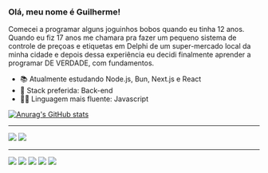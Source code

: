 ### Olá, meu nome é Guilherme!

Comecei a programar alguns joguinhos bobos quando eu tinha 12 anos.   
Quando eu fiz 17 anos me chamara pra fazer um pequeno sistema de controle de preçoas e etiquetas em Delphi de um super-mercado local da minha cidade e depois dessa experiência eu decidi finalmente aprender a programar DE VERDADE, com fundamentos.

- 📚 Atualmente estudando Node.js, Bun, Next.js e React
- 🚀 Stack preferida: Back-end
- 👨‍💻 Linguagem mais fluente: Javascript   

[![Anurag's GitHub stats](https://github-readme-stats-sooty-xi-86.vercel.app/api?username=hiroshimorowaka&hide=contribs,stars&theme=dracula&show_icons=true)](https://github.com/hiroshimorowaka/)
<hr>

<div> 
  <a href = "mailto:guilhermecabral1204@gmail.com"><img src="https://img.shields.io/badge/-Gmail-%23333?style=for-the-badge&logo=gmail&logoColor=white" target="_blank"></a>
  <a href="https://www.linkedin.com/in/guilherme-cabral-130689254/" target="_blank"><img src="https://img.shields.io/badge/-LinkedIn-%230077B5?style=for-the-badge&logo=linkedin&logoColor=white" target="_blank"></a> 
</div>
<hr>
<div> 
<img src="https://img.shields.io/badge/Windows-0078D6?style=for-the-badge&logo=windows&logoColor=white">
  
<img src="https://img.shields.io/badge/Node.js-43853D?style=for-the-badge&logo=node.js&logoColor=white">

<img src="https://img.shields.io/badge/JavaScript-323330?style=for-the-badge&logo=javascript&logoColor=F7DF1E">

<img src="https://img.shields.io/badge/Python-14354C?style=for-the-badge&logo=python&logoColor=white">

<img src="https://img.shields.io/badge/Delphi_RAD_Studio-B22222?style=for-the-badge&logo=delphi&logoColor=white">

</div>
